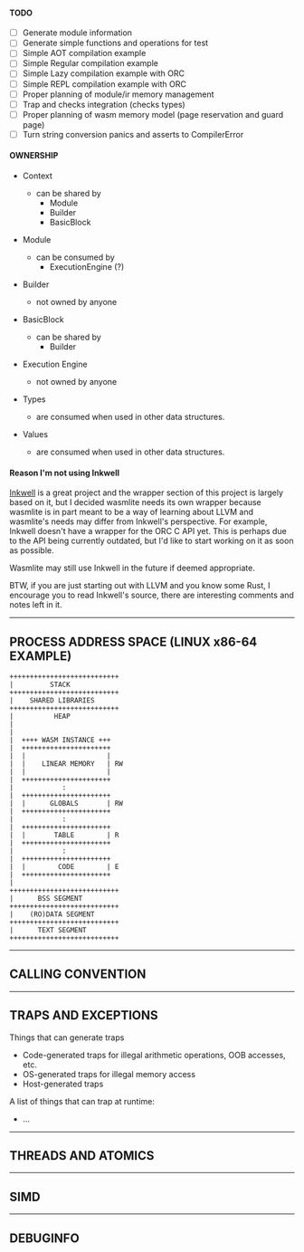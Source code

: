 #### TODO
- [ ] Generate module information
- [ ] Generate simple functions and operations for test
- [ ] Simple AOT compilation example
- [ ] Simple Regular compilation example
- [ ] Simple Lazy compilation example with ORC
- [ ] Simple REPL compilation example with ORC
- [ ] Proper planning of module/ir memory management
- [ ] Trap and checks integration (checks types)
- [ ] Proper planning of wasm memory model (page reservation and guard page)
- [ ] Turn string conversion panics and asserts to CompilerError

#### OWNERSHIP
- Context
    - can be shared by
        - Module
        - Builder
        - BasicBlock

- Module
    - can be consumed by
        - ExecutionEngine (?)

- Builder
    - not owned by anyone

- BasicBlock
    - can be shared by
        - Builder

- Execution Engine
    - not owned by anyone

- Types
    - are consumed when used in other data structures.

- Values
    - are consumed when used in other data structures.

#### Reason I'm not using Inkwell
[Inkwell](https://github.com/TheDan64/inkwell) is a great project and the wrapper section of this project is largely based on it, but I decided wasmlite needs its own wrapper because wasmlite is in part meant to be a way of learning about LLVM and wasmlite's needs may differ from Inkwell's perspective. For example, Inkwell doesn't have a wrapper for the ORC C API yet. This is perhaps due to the API being currently outdated, but I'd like to start working on it as soon as possible.

Wasmlite may still use Inkwell in the future if deemed appropriate.

BTW, if you are just starting out with LLVM and you know some Rust, I encourage you to read Inkwell's source, there are interesting comments and notes left in it.

-------------------------------------------------------------------


## PROCESS ADDRESS SPACE (LINUX x86-64 EXAMPLE)

```
+++++++++++++++++++++++++++
|         STACK
+++++++++++++++++++++++++++
|    SHARED LIBRARIES
+++++++++++++++++++++++++++
|          HEAP
|
|
|  ++++ WASM INSTANCE +++
|  ++++++++++++++++++++++
|  |                    |
|  |    LINEAR MEMORY   | RW
|  |                    |
|  ++++++++++++++++++++++
|            :
|  ++++++++++++++++++++++
|  |      GLOBALS       | RW
|  ++++++++++++++++++++++
|            :
|  ++++++++++++++++++++++
|  |       TABLE        | R
|  ++++++++++++++++++++++
|            :
|  ++++++++++++++++++++++
|  |        CODE        | E
|  ++++++++++++++++++++++
|
+++++++++++++++++++++++++++
|      BSS SEGMENT
+++++++++++++++++++++++++++
|    (RO)DATA SEGMENT
+++++++++++++++++++++++++++
|      TEXT SEGMENT
+++++++++++++++++++++++++++
```

-------------------------------------------------------------------

## CALLING CONVENTION


-------------------------------------------------------------------

## TRAPS AND EXCEPTIONS
Things that can generate traps
- Code-generated traps for illegal arithmetic operations, OOB accesses, etc.
- OS-generated traps for illegal memory access
- Host-generated traps

A list of things that can trap at runtime:
- ...


-------------------------------------------------------------------

## THREADS AND ATOMICS



-------------------------------------------------------------------

## SIMD


-------------------------------------------------------------------


## DEBUGINFO


